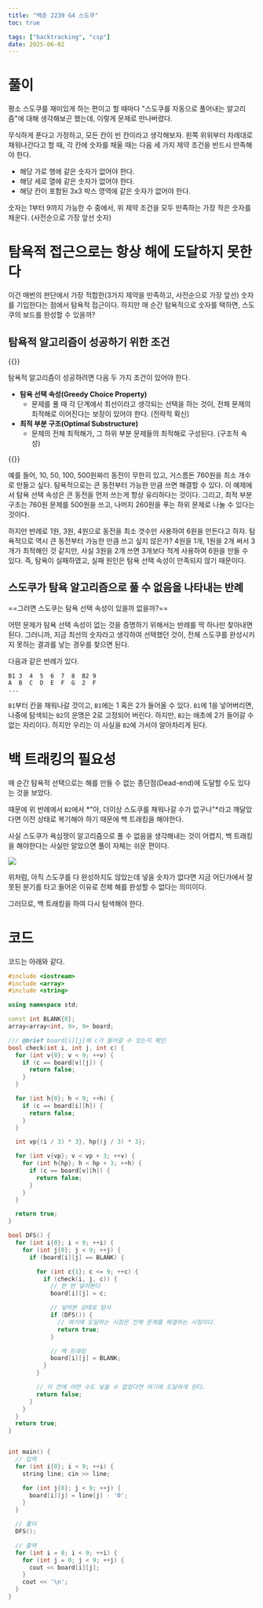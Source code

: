 ```yaml
---
title: "백준 2239 G4 스도쿠"
toc: true

tags: ["backtracking", "csp"]
date: 2025-06-02
---
```


# 풀이

평소 스도쿠를 재미있게 하는 편이고 할 때마다 "스도쿠를 자동으로 풀어내는 알고리즘"에 대해 생각해보곤 했는데, 이렇게 문제로 만나버렸다.

무식하게 푼다고 가정하고, 모든 칸이 빈 칸이라고 생각해보자. 왼쪽 위위부터 차례대로 채워나간다고 할 때, 각 칸에 숫자를 채울 때는 다음 세 가지 제약 조건을 반드시 만족해야 한다.

* 해당 가로 행에 같은 숫자가 없어야 한다.
* 해당 세로 열에 같은 숫자가 없어야 한다.
* 해당 칸이 포함된 3x3 박스 영역에 같은 숫자가 없어야 한다.

숫자는 1부터 9까지 가능한 수 중에서, 위 제약 조건을 모두 만족하는 가장 작은 숫자를 채운다. (사전순으로 가장 앞선 숫자)

# 탐욕적 접근으로는 항상 해에 도달하지 못한다

이건 매번의 판단에서 가장 적합한(3가지 제약을 만족하고, 사전순으로 가장 앞선) 숫자를 기입한다는 점에서 탐욕적 접근이다. 하지만 매 순간 탐욕적으로 숫자를 택하면, 스도쿠의 보드를 완성할 수 있을까?

## 탐욕적 알고리즘이 성공하기 위한 조건

{{<admo>}}

탐욕적 알고리즘이 성공하려면 다음 두 가지 조건이 있어야 한다.

* **탐욕 선택 속성(Greedy Choice Property)**
  * 문제를 풀 때 각 단계에서 최선이라고 생각되는 선택을 하는 것이, 전체 문제의 최적해로 이어진다는 보장이 있어야 한다. (전략적 확신)
* **최적 부분 구조(Optimal Substructure)**
  * 문제의 전체 최적해가, 그 하위 부분 문제들의 최적해로 구성된다. (구조적 속성)

{{</admo>}}

예를 들어, 10, 50, 100, 500원짜리 동전이 무한히 있고, 거스름돈 760원을 최소 개수로 만들고 싶다. 탐욕적으로는 큰 동전부터 가능한 만큼 쓰면 해결할 수 있다. 이 예제에서 탐욕 선택 속성은 큰 동전을 먼저 쓰는게 항상 유리하다는 것이다. 그리고, 최적 부분 구조는 760원 문제를 500원을 쓰고, 나머지 260원을 푸는 하위 문제로 나눌 수 있다는 것이다.

하지만 반례로 1원, 3원, 4원으로 동전을 최소 갯수만 사용하여 6원을 만든다고 하자. 탐욕적으로 역시 큰 동전부터 가능한 만큼 쓰고 싶지 않은가? 4원을 1개, 1원을 2개 써서 3개가 최적해인 것 같지만, 사실 3원을 2개 쓰면 3개보다 적게 사용하여 6원을 만들 수 있다. 즉, 탐욕이 실패하였고, 실패 원인은 탐욕 선택 속성이 만족되지 않기 때문이다.

## 스도쿠가 탐욕 알고리즘으로 풀 수 없음을 나타내는 반례

==그러면 스도쿠는 탐욕 선택 속성이 있을까 없을까?==

어떤 문제가 탐욕 선택 속성이 없는 것을 증명하기 위해서는 반례를 딱 하나만 찾아내면 된다. 그러니까, 지금 최선의 숫자라고 생각하여 선택했던 것이, 전체 스도쿠를 완성시키지 못하는 결과를 낳는 경우를 찾으면 된다.

다음과 같은 반례가 있다.

```txt{lineNos=false}
B1 3  4  5  6  7  8  B2 9
A  B  C  D  E  F  G  2  F
...
```

`B1`부터 칸을 채워나갈 것이고, `B1`에는 1 혹은 2가 들어올 수 있다.
`B1`에 1을 넣어버리면, 나중에 탐색되는 `B2`의 운명은 2로 고정되어 버린다.
하지만, `B2`는 애초에 2가 들어갈 수 없는 자리이다. 
하지만 우리는 이 사실을 `B2`에 가서야 알아차리게 된다.

# 백 트래킹의 필요성

매 순간 탐욕적 선택으로는 해를 만들 수 없는 종단점(Dead-end)에 도달할 수도 있다는 것을 보았다.

때문에 위 반례에서 `B2`에서 *"아, 더이상 스도쿠를 채워나갈 수가 없구나"*라고 깨달았다면 이전 상태로 복기해야 하기 때문에 백 트래킹을 해야한다.

사실 스도쿠가 욕심쟁이 알고리즘으로 풀 수 없음을 생각해내는 것이 어렵지, 백 트래킹을 해야한다는 사실만 알았으면 풀이 자체는 쉬운 편이다.

![](assets/00.png)

위처럼, 아직 스도쿠를 다 완성하지도 않았는데 넣을 숫자가 없다면 지금 어딘가에서 잘못된 분기를 타고 들어온 이유로 전체 해를 완성할 수 없다는 의미이다.

그러므로, 백 트래킹을 하여 다시 탐색해야 한다.

# 코드

코드는 아래와 같다.

```cpp
#include <iostream>
#include <array>
#include <string>

using namespace std;

const int BLANK{0};
array<array<int, 9>, 9> board;

/// @brief board[i][j]에 c가 들어갈 수 있는지 확인
bool check(int i, int j, int c) {
  for (int v{0}; v < 9; ++v) {
    if (c == board[v][j]) {
      return false;
    }
  }

  for (int h{0}; h < 9; ++h) {
    if (c == board[i][h]) {
      return false;
    }
  }

  int vp{(i / 3) * 3}, hp{(j / 3) * 3};

  for (int v{vp}; v < vp + 3; ++v) {
    for (int h{hp}; h < hp + 3; ++h) {
      if (c == board[v][h]) {
        return false;
      }
    }
  }

  return true;
}

bool DFS() {
  for (int i{0}; i < 9; ++i) {
    for (int j{0}; j < 9; ++j) {
      if (board[i][j] == BLANK) {

        for (int c{1}; c <= 9; ++c) {
          if (check(i, j, c)) {
            // 한 번 넣어본다
            board[i][j] = c;

            // 넣어본 상태로 탐사
            if (DFS()) { 
              // 여기에 도달하는 시점은 전체 문제를 해결하는 시점이다.
              return true; 
            }

            // 백 트래킹
            board[i][j] = BLANK;
          }
        } 

        // 이 칸에 어떤 수도 넣을 수 없었다면 여기에 도달하게 된다.
        return false; 
      }
    }
  }
  return true; 
}


int main() {
  // 입력
  for (int i{0}; i < 9; ++i) {
    string line; cin >> line;

    for (int j{0}; j < 9; ++j) {
      board[i][j] = line[j] - '0';
    }
  }

  // 풀이
  DFS();

  // 출력
  for (int i = 0; i < 9; ++i) {
    for (int j = 0; j < 9; ++j) {
      cout << board[i][j];
    }
    cout << '\n';
  }
}
```